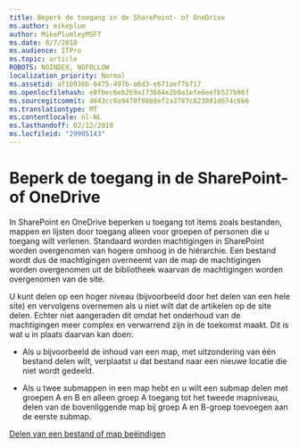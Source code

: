 ```yaml
---
title: Beperk de toegang in de SharePoint- of OneDrive
ms.author: mikeplum
author: MikePlumleyMSFT
ms.date: 8/7/2018
ms.audience: ITPro
ms.topic: article
ROBOTS: NOINDEX, NOFOLLOW
localization_priority: Normal
ms.assetid: af1b936b-0475-497b-a6d3-e671aef7b717
ms.openlocfilehash: e0fbec6eb269a173664e2b9a1efe6eefb527b96f
ms.sourcegitcommit: dd43cc0a9470f98b8ef2a3787c823801d674c666
ms.translationtype: MT
ms.contentlocale: nl-NL
ms.lasthandoff: 02/12/2019
ms.locfileid: "29905143"
---
```

# <a name="restrict-access-in-sharepoint-or-onedrive"></a>Beperk de toegang in de SharePoint- of OneDrive

In SharePoint en OneDrive beperken u toegang tot items zoals bestanden, mappen en lijsten door toegang alleen voor groepen of personen die u toegang wilt verlenen. Standaard worden machtigingen in SharePoint worden overgenomen van hogere omhoog in de hiërarchie. Een bestand wordt dus de machtigingen overneemt van de map de machtigingen worden overgenomen uit de bibliotheek waarvan de machtigingen worden overgenomen van de site.
  
U kunt delen op een hoger niveau (bijvoorbeeld door het delen van een hele site) en vervolgens overnemen als u niet wilt dat de artikelen op de site delen. Echter niet aangeraden dit omdat het onderhoud van de machtigingen meer complex en verwarrend zijn in de toekomst maakt. Dit is wat u in plaats daarvan kan doen:
  
- Als u bijvoorbeeld de inhoud van een map, met uitzondering van één bestand delen wilt, verplaatst u dat bestand naar een nieuwe locatie die niet wordt gedeeld.
    
- Als u twee submappen in een map hebt en u wilt een submap delen met groepen A en B en alleen groep A toegang tot het tweede mapniveau, delen van de bovenliggende map bij groep A en B-groep toevoegen aan de eerste submap.
    
[Delen van een bestand of map beëindigen](https://go.microsoft.com/fwlink/?linkid=2008861)
  

